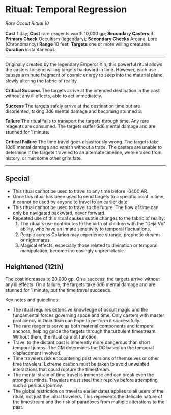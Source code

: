 # Ritual: Temporal Regression
*Rare Occult Ritual 10*

**Cast** 1 day; **Cost** rare reagents worth 10,000 gp; **Secondary Casters** 3
**Primary Check** Occultism (legendary); **Secondary Checks** Arcana, Lore (Chronomancy)
**Range** 10 feet; **Targets** one or more willing creatures
**Duration** instantaneous

---

Originally created by the legendary Emperor Xin, this powerful ritual allows the casters to send willing targets backward in time. However, each use causes a minute fragment of cosmic energy to seep into the material plane, slowly altering the fabric of reality.

**Critical Success** The targets arrive at the intended destination in the past without any ill effects, able to act immediately.

**Success** The targets safely arrive at the destination time but are disoriented, taking 3d6 mental damage and becoming stunned 3.

**Failure** The ritual fails to transport the targets through time. Any rare reagents are consumed. The targets suffer 6d6 mental damage and are stunned for 1 minute.

**Critical Failure** The time travel goes disastrously wrong. The targets take 10d6 mental damage and vanish without a trace. The casters are unable to determine if the targets traveled to an alternate timeline, were erased from history, or met some other grim fate.

---

## Special
- This ritual cannot be used to travel to any time before -6400 AR.
- Once this ritual has been used to send targets to a specific point in time, it cannot be used by anyone to travel to an earlier date.
- This ritual cannot be used to travel to the future. The flow of time can only be navigated backward, never forward.
- Repeated use of this ritual causes subtle changes to the fabric of reality:
  1. The ritual's use contributes to the birth of children with the "Deja Vu" ability, who have an innate sensitivity to temporal fluctuations.
  2. People across Golarion may experience strange, prophetic dreams or nightmares.
  3. Magical effects, especially those related to divination or temporal manipulation, become increasingly unpredictable.

## Heightened (12th) 
The cost increases to 20,000 gp. On a success, the targets arrive without any ill effects. On a failure, the targets take 6d6 mental damage and are stunned for 1 minute, but the time travel succeeds.

Key notes and guidelines:
- The ritual requires extensive knowledge of occult magic and the fundamental forces governing space and time. Only casters with master proficiency in Occultism can hope to perform it successfully.
- The rare reagents serve as both material components and temporal anchors, helping guide the targets through the turbulent timestream. Without them, the ritual cannot function.
- Travel to the distant past is inherently more dangerous than short temporal jumps. The GM determines the DC based on the temporal displacement involved.
- Time travelers risk encountering past versions of themselves or other time travelers. Extreme caution must be taken to avoid unwanted interactions that could rupture the timestream.
- The mental strain of time travel is immense and can break even the strongest minds. Travelers must steel their resolve before attempting such a perilous journey.
- The global restriction on travel to earlier dates applies to all users of the ritual, not just the initial travelers. This represents the delicate nature of the timestream and the risk of paradoxes from multiple alterations to the past.